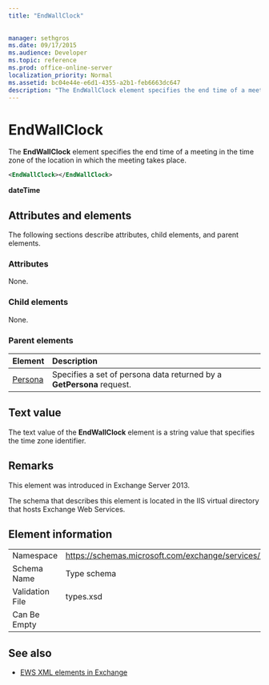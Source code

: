 ```yaml
---
title: "EndWallClock"
 
 
manager: sethgros
ms.date: 09/17/2015
ms.audience: Developer
ms.topic: reference
ms.prod: office-online-server
localization_priority: Normal
ms.assetid: bc04e44e-e6d1-4355-a2b1-feb6663dc647
description: "The EndWallClock element specifies the end time of a meeting in the time zone of the location in which the meeting takes place."
---
```


# EndWallClock

The **EndWallClock** element specifies the end time of a meeting in the time zone of the location in which the meeting takes place. 
  
```XML
<EndWallClock></EndWallClock>
```

 **dateTime**
## Attributes and elements

The following sections describe attributes, child elements, and parent elements.
  
### Attributes

None.
  
### Child elements

None.
  
### Parent elements

|**Element**|**Description**|
|:-----|:-----|
|[Persona](persona.md) <br/> |Specifies a set of persona data returned by a **GetPersona** request.  <br/> |
   
## Text value

The text value of the **EndWallClock** element is a string value that specifies the time zone identifier. 
  
## Remarks

This element was introduced in Exchange Server 2013.
  
The schema that describes this element is located in the IIS virtual directory that hosts Exchange Web Services.
  
## Element information

|||
|:-----|:-----|
|Namespace  <br/> |https://schemas.microsoft.com/exchange/services/2006/types  <br/> |
|Schema Name  <br/> |Type schema  <br/> |
|Validation File  <br/> |types.xsd  <br/> |
|Can Be Empty  <br/> ||
   
## See also



- [EWS XML elements in Exchange](ews-xml-elements-in-exchange.md)

